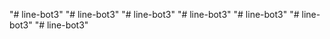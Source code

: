 "# line-bot3" 
"# line-bot3" 
"# line-bot3" 
"# line-bot3" 
"# line-bot3" 
"# line-bot3" 
"# line-bot3" 
